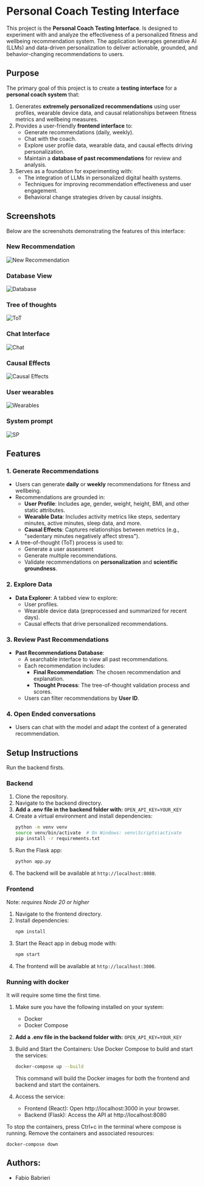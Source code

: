 # **Personal Coach Testing Interface**

This project is the **Personal Coach Testing Interface**. Is designed to experiment with and analyze the effectiveness of a personalized fitness and wellbeing recommendation system. The application leverages generative AI (LLMs) and data-driven personalization to deliver actionable, grounded, and behavior-changing recommendations to users.



## **Purpose**
The primary goal of this project is to create a **testing interface** for a **personal coach system** that:
1. Generates **extremely personalized recommendations** using user profiles, wearable device data, and causal relationships between fitness metrics and wellbeing measures.
2. Provides a user-friendly **frontend interface** to:
   - Generate recommendations (daily, weekly).
   - Chat with the coach.
   - Explore user profile data, wearable data, and causal effects driving personalization.
   - Maintain a **database of past recommendations** for review and analysis.
3. Serves as a foundation for experimenting with:
   - The integration of LLMs in personalized digital health systems.
   - Techniques for improving recommendation effectiveness and user engagement.
   - Behavioral change strategies driven by causal insights.


## **Screenshots**
Below are the screenshots demonstrating the features of this interface:

### New Recommendation
![New Recommendation](screenshoots/new.png)

### Database View
![Database](screenshoots/dedb.png)

### Tree of thoughts
![ToT](screenshoots/detot.png)


### Chat Interface
![Chat](screenshoots/chat.png)

### Causal Effects
![Causal Effects](screenshoots/deef.png)

### User wearables
![Wearables](screenshoots/dewe.png)

### System prompt
![SP](screenshoots/sp.png)





## **Features**
### **1. Generate Recommendations**
- Users can generate **daily** or **weekly** recommendations for fitness and wellbeing.
- Recommendations are grounded in:
  - **User Profile**: Includes age, gender, weight, height, BMI, and other static attributes.
  - **Wearable Data**: Includes activity metrics like steps, sedentary minutes, active minutes, sleep data, and more.
  - **Causal Effects**: Captures relationships between metrics (e.g., "sedentary minutes negatively affect stress").
- A tree-of-thought (ToT) process is used to:
  - Generate a user assesment 
  - Generate multiple recommendations.
  - Validate recommendations on **personalization** and **scientific groundness**.

### **2. Explore Data**
- **Data Explorer**: A tabbed view to explore:
  - User profiles.
  - Wearable device data (preprocessed and summarized for recent days).
  - Causal effects that drive personalized recommendations.

### **3. Review Past Recommendations**
- **Past Recommendations Database**:
  - A searchable interface to view all past recommendations.
  - Each recommendation includes:
    - **Final Recommendation**: The chosen recommendation and explanation.
    - **Thought Process**: The tree-of-thought validation process and scores.
  - Users can filter recommendations by **User ID**.

### **4. Open Ended conversations**
- Users can chat with the model and adapt the context of a generated recommendation.



## **Setup Instructions**
Run the backend firsts.
### **Backend**
1. Clone the repository.
2. Navigate to the backend directory.
2. **Add a .env file in the backend folder with:** ```OPEN_API_KEY=YOUR_KEY```
3. Create a virtual environment and install dependencies:
   ```bash
   python -m venv venv
   source venv/bin/activate  # On Windows: venv\Scripts\activate
   pip install -r requirements.txt
   ```
4. Run the Flask app:
   ```bash
   python app.py
   ```
5. The backend will be available at `http://localhost:8080`.

### **Frontend**
Note: *requires Node 20 or higher*
1. Navigate to the frontend directory.
2. Install dependencies:
   ```bash
   npm install
   ```
3. Start the React app in debug mode with:
   ```bash
   npm start
   ```
4. The frontend will be available at `http://localhost:3000`.

   

### **Running with docker**
It will require some time the first time.

1. Make sure you have the following installed on your system:
    - Docker
    - Docker Compose

2. **Add a .env file in the backend folder with:** ```OPEN_API_KEY=YOUR_KEY```

3. Build and Start the Containers: Use Docker Compose to build and start the services:
    ```bash
    docker-compose up --build
    ```
    This command will build the Docker images for both the frontend and backend and start the containers.

4. Access the service:
    - Frontend (React): Open http://localhost:3000 in your browser.
    - Backend (Flask): Access the API at http://localhost:8080

To stop the containers, press Ctrl+c in the terminal where compose is running.
Remove the containers and associated resources:
```
docker-compose down
```


## **Authors**:
- Fabio Babrieri
